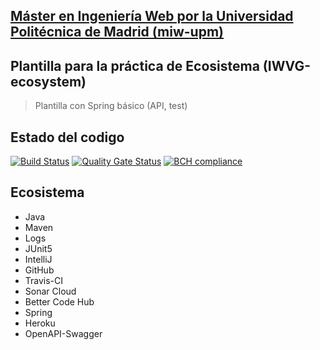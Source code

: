 ## [Máster en Ingeniería Web por la Universidad Politécnica de Madrid (miw-upm)](http://miw.etsisi.upm.es)
## Plantilla para la práctica de Ecosistema (IWVG-ecosystem)
> Plantilla con Spring básico (API, test) 
## Estado del codigo
[![Build Status](https://travis-ci.org/hspichardo/iwvg-ecosystem-steven-pichardo.svg?branch=master)](https://travis-ci.org/hspichardo/iwvg-ecosystem-steven-pichardo)
[![Quality Gate Status](https://sonarcloud.io/api/project_badges/measure?project=es.upm.miw%3Aiwvg-ecosystem-steven-pichardo&metric=alert_status)](https://sonarcloud.io/dashboard?id=es.upm.miw%3Aiwvg-ecosystem-steven-pichardo)
[![BCH compliance](https://bettercodehub.com/edge/badge/hspichardo/iwvg-ecosystem-steven-pichardo?branch=master)](https://bettercodehub.com/)
## Ecosistema
* Java
* Maven
* Logs
* JUnit5
* IntelliJ
* GitHub
* Travis-CI
* Sonar Cloud
* Better Code Hub
* Spring
* Heroku
* OpenAPI-Swagger
